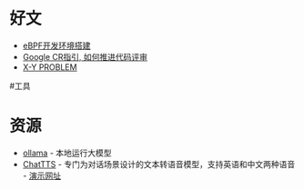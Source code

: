 # 好文
- [eBPF开发环境搭建](https://www.hitzhangjie.pro/blog/2023-11-22-ebpf%E5%BC%80%E5%8F%91%E7%8E%AF%E5%A2%83%E6%90%AD%E5%BB%BA/)
- [Google CR指引, 如何推进代码评审](https://www.hitzhangjie.pro/blog/2019-09-10-%E5%A6%82%E4%BD%95%E6%9B%B4%E5%A5%BD%E5%9C%B0%E8%BF%9B%E8%A1%8C%E4%BB%A3%E7%A0%81review/)
- [X-Y PROBLEM](https://coolshell.cn/articles/10804.html)

#工具

# 资源
- [ollama](https://github.com/ollama/ollama) - 本地运行大模型
- [ChatTTS](https://github.com/2noise/ChatTTS) - 专门为对话场景设计的文本转语音模型，支持英语和中文两种语音 - [演示网址](https://chattts.com/)